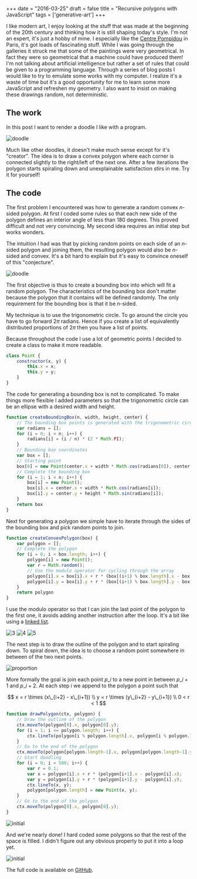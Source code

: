 +++
date = "2016-03-25"
draft = false
title = "Recursive polygons with JavaScript"
tags = ['generative-art']
+++

I like modern art, I enjoy looking at the stuff that was made at the beginning of the 20th century and thinking how it is still shaping today's style. I'm not an expert, it's just a hobby of mine. I especially like the [Centre Pompidou](https://www.centrepompidou.fr/) in Paris, it's got loads of fascinating stuff. While I was going through the galleries it struck me that some of the paintings were very geometrical. In fact they were so geometrical that a machine could have produced them! I'm not talking about artificial intelligence but rather a set of rules that could be given to a programming language. Through a series of blog posts I would like to try to emulate some works with my computer. I realize it's a waste of time but it's a good opportunity for me to learn some more JavaScript and refreshen my geometry. I also want to insist on making these drawings random, not deterministic.

## The work

In this post I want to render a doodle I like with a program.

![doodle](/img/blog/recursive-polygons/doodle.png)

Much like other doodles, it doesn't make much sense except for it's "creator". The idea is to draw a convex polygon where each corner is connected slightly to the right/left of the next one. After a few iterations the polygon starts spiraling down and unexplainable satisfaction stirs in me. Try it for yourself!

## The code

The first problem I encountered was how to generate a random convex $n$-sided polygon. At first I coded some rules so that each new side of the polygon defines an interior angle of less than 180 degrees. This proved difficult and not very convincing. My second idea requires an initial step but works wonders.

The intuition I had was that by picking random points on each side of an $n$-sided polygon and joining them, the resulting polygon would also be $n$-sided and convex. It's a bit hard to explain but it's easy to convince oneself of this "conjecture".

![doodle](/img/blog/recursive-polygons/convex.png)

The first objective is thus to create a bounding box into which will fit a random polygon. The characteristics of the bounding box don't matter because the polygon that it contains will be defined randomly. The only requirement for the bounding box is that it be $n$-sided.

My technique is to use the trigonometric circle. To go around the circle you have to go forward $2\pi$ radians. Hence if you create a list of equivalently distributed proportions of $2\pi$ then you have a list of points.

Because throughout the code I use a lot of geometric points I decided to create a class to make it more readable.

```javascript
class Point {
    constructor(x, y) {
        this.x = x;
        this.y = y;
    }
}
```

The code for generating a bounding box is not to complicated. To make things more flexible I added parameters so that the trigonometric circle can be an ellipse with a desired width and height.

```javascript
function createBoundingBox(n, width, height, center) {
    // The bounding box points is generated with the trigonometric circle
    var radians = [];
    for (i = 0; i < n; i++) {
        radians[i] = (i / n) * (2 * Math.PI);
    }
    // Bounding box coordinates
    var box = [];
    // Starting point
    box[0] = new Point(center.x + width * Math.cos(radians[0]), center.y);
    // Complete the bounding box
    for (i = 1; i < n; i++) {
        box[i] = new Point();
        box[i].x = center.x + width * Math.cos(radians[i]);
        box[i].y = center.y + height * Math.sin(radians[i]);
    }
    return box
}
```

Next for generating a polygon we simple have to iterate through the sides of the bounding box and pick random points to join.

```javascript
function createConvexPolygon(box) {
    var polygon = [];
    // Complete the polygon
    for (i = 0; i < box.length; i++) {
        polygon[i] = new Point();
        var r = Math.random();
        // Use the modulo operator for cycling through the array
        polygon[i].x = box[i].x + r * (box[(i+1) % box.length].x - box[i].x);
        polygon[i].y = box[i].y + r * (box[(i+1) % box.length].y - box[i].y);
    }
    return polygon
}
```

I use the modulo operator so that I can join the last point of the polygon to the first one, it avoids adding another instruction after the loop. It's a bit like using a [linked list](https://en.wikipedia.org/wiki/Linked_list).

![3](/img/blog/recursive-polygons/3.png)
![4](/img/blog/recursive-polygons/4.png)
![5](/img/blog/recursive-polygons/6.png)

The next step is to draw the outline of the polygon and to start spiraling down. To spiral down, the idea is to choose a random point somewhere in between of the two next points.

![proportion](/img/blog/recursive-polygons/proportion.png)

More formally the goal is join each point $p\_i$ to a new point in between $p\_{i+1}$ and $p\_{i+2}$. At each step $i$ we append to the polygon a point such that

$$
x = r \times (x\_{i+2} - x\_{i+1}) \\
y = r \times (y\_{i+2} - y\_{i+1}) \\
0 < r < 1
$$

```javascript
function drawPolygon(ctx, polygon) {
    // Draw the outline of the polygon
    ctx.moveTo(polygon[0].x, polygon[0].y);
    for (i = 1; i <= polygon.length; i++) {
        ctx.lineTo(polygon[i % polygon.length].x, polygon[i % polygon.length].y);
    }
    // Go to the end of the polygon
    ctx.moveTo(polygon[polygon.length-1].x, polygon[polygon.length-1].y);
    // Start doodling
    for (i = 0; i < 500; i++) {
        var r = 0.1;
        var x = polygon[i].x + r * (polygon[i+1].x - polygon[i].x);
        var y = polygon[i].y + r * (polygon[i+1].y - polygon[i].y);
        ctx.lineTo(x, y);
        polygon[polygon.length] = new Point(x, y);
    }
    // Go to the end of the polygon
    ctx.moveTo(polygon[0].x, polygon[0].y);
}
```

![initial](/img/blog/recursive-polygons/initial.png)

And we're nearly done! I hard coded some polygons so that the rest of the space is filled. I didn't figure out any obvious property to put it into a loop yet.

![initial](/img/blog/recursive-polygons/result.png)

The full code is available on [GitHub](https://github.com/MaxHalford/procedural-art/blob/master/1_recursive_polygons.html).
